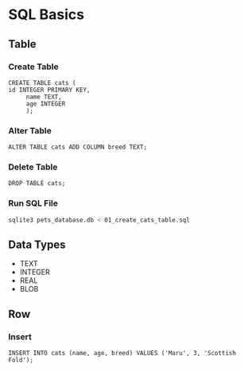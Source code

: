 # SQL Basics
## Table
### Create Table
```sqlite
CREATE TABLE cats (
id INTEGER PRIMARY KEY,
     name TEXT, 
     age INTEGER
     );
```

### Alter Table
```sqlite
ALTER TABLE cats ADD COLUMN breed TEXT;
```

### Delete Table
```sqlite
DROP TABLE cats;
```

### Run SQL File
```bash
sqlite3 pets_database.db < 01_create_cats_table.sql
```

## Data Types

- TEXT
- INTEGER
- REAL
- BLOB

## Row

### Insert
```sqlite
INSERT INTO cats (name, age, breed) VALUES ('Maru', 3, 'Scottish Fold');
```